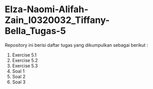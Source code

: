 # Elza-Naomi-Alifah-Zain_I0320032_Tiffany-Bella_Tugas-5

Repository ini berisi daftar tugas yang dikumpulkan sebagai berikut :

1. Exercise 5.1
2. Exercise 5.2
3. Exercise 5.3
4. Soal 1
5. Soal 2
6. Soal 3
